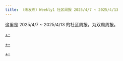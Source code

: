 ```yaml
---
title: （未发布）Weekly1 社区周报 2025/4/7 ~ 2025/4/13
---
```


这里是 2025/4/7 ~ 2025/4/13 的社区周报，为双周周报。

[+-](weekly/weekly2/official.md#:embed)

[+-](weekly/weekly2/projects.md#:embed)

[+-](weekly/weekly2/packages.md#:embed)
